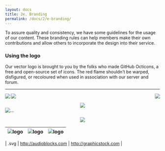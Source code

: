 ```yaml
---
layout: docs
title: 2e. Branding
permalink: /docs/2/e-branding/
---
```

To assure quality and consistency, we have some guidelines for the usage of our content.
These branding rules can help members make their own contributions and allow others to incorporate the design into their service.

### Using the logo
Our vector logo is brought to you by the folks who made GitHub Octicons, a free and open-source set of icons.
The red flame shouldn't be warped, disfigured, or recoloured when used in association with our server and forum.

---

<img align="left" src="https://shadow.ga/img/presskit/logo-small.svg"> <img align="center" src="https://shadow.ga/img/presskit/logo-small.svg"> <img align="right" src="https://shadow.ga/img/presskit/logo-small.svg">

<div style="text-align:center"><img src="https://shadow.ga/img/presskit/logo-small.svg" /></div>

<img align="center" src="https://shadow.ga/img/presskit/logo-small.svg" alt="...">

<p align="center">
  <img src="https://shadow.ga/img/presskit/logo-small.svg">
</p>

<center>

| ![logo](https://shadow.ga/img/presskit/logo-small.svg)  | ![logo](https://shadow.ga/img/presskit/logo-small.svg)  | ![logo](https://shadow.ga/img/presskit/logo-small.svg)  |
|:-:|:-:|:-:|

</center>

| .svg | http://audioblocks.com | http://graphicstock.com |

